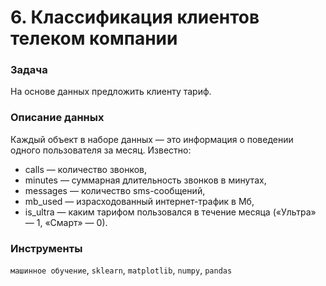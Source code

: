 # 6. Классификация клиентов телеком компании

### Задача

На основе данных предложить клиенту тариф.

### Описание данных

Каждый объект в наборе данных — это информация о поведении одного пользователя за месяц. Известно:
- сalls — количество звонков,
- minutes — суммарная длительность звонков в минутах,
- messages — количество sms-сообщений,
- mb_used — израсходованный интернет-трафик в Мб,
- is_ultra — каким тарифом пользовался в течение месяца («Ультра» — 1, «Смарт» — 0).


### Инструменты

`машинное обучение`, `sklearn`, `matplotlib`, `numpy`, `pandas`